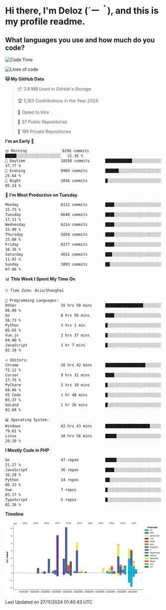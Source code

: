 # **Hi there, I'm Deloz (*´ー｀*), and this is my profile readme.**

## **What languages you use and how much do you code?**

<!--START_SECTION:waka-->
![Code Time](http://img.shields.io/badge/Code%20Time-5%2C136%20hrs%2013%20mins-blue)

![Lines of code](https://img.shields.io/badge/From%20Hello%20World%20I%27ve%20Written-42.5%20million%20lines%20of%20code-blue)

**🐱 My GitHub Data** 

> 📦 3.8 MB Used in GitHub's Storage 
 > 
> 🏆 5,163 Contributions in the Year 2024
 > 
> 💼 Opted to Hire
 > 
> 📜 37 Public Repositories 
 > 
> 🔑 199 Private Repositories 
 > 
**I'm an Early 🐤** 

```text
🌞 Morning                8298 commits        █████░░░░░░░░░░░░░░░░░░░░   21.36 % 
🌆 Daytime                18558 commits       ████████████░░░░░░░░░░░░░   47.77 % 
🌃 Evening                9960 commits        ██████░░░░░░░░░░░░░░░░░░░   25.64 % 
🌙 Night                  2036 commits        █░░░░░░░░░░░░░░░░░░░░░░░░   05.24 % 
```
📅 **I'm Most Productive on Tuesday** 

```text
Monday                   6111 commits        ████░░░░░░░░░░░░░░░░░░░░░   15.73 % 
Tuesday                  6648 commits        ████░░░░░░░░░░░░░░░░░░░░░   17.11 % 
Wednesday                6214 commits        ████░░░░░░░░░░░░░░░░░░░░░   15.99 % 
Thursday                 5858 commits        ████░░░░░░░░░░░░░░░░░░░░░   15.08 % 
Friday                   6277 commits        ████░░░░░░░░░░░░░░░░░░░░░   16.16 % 
Saturday                 4651 commits        ███░░░░░░░░░░░░░░░░░░░░░░   11.97 % 
Sunday                   3093 commits        ██░░░░░░░░░░░░░░░░░░░░░░░   07.96 % 
```


📊 **This Week I Spent My Time On** 

```text
🕑︎ Time Zone: Asia/Shanghai

💬 Programming Languages: 
Other                    35 hrs 50 mins      █████████████████░░░░░░░░   66.80 % 
Go                       8 hrs 58 mins       ████░░░░░░░░░░░░░░░░░░░░░   16.73 % 
Python                   3 hrs 1 min         █░░░░░░░░░░░░░░░░░░░░░░░░   05.65 % 
Vue.js                   2 hrs 37 mins       █░░░░░░░░░░░░░░░░░░░░░░░░   04.90 % 
JavaScript               1 hr 7 mins         █░░░░░░░░░░░░░░░░░░░░░░░░   02.10 % 

🔥 Editors: 
Chrome                   38 hrs 42 mins      ██████████████████░░░░░░░   72.12 % 
Cursor                   9 hrs 31 mins       ████░░░░░░░░░░░░░░░░░░░░░   17.75 % 
PyCharm                  2 hrs 10 mins       █░░░░░░░░░░░░░░░░░░░░░░░░   04.06 % 
VS Code                  1 hr 48 mins        █░░░░░░░░░░░░░░░░░░░░░░░░   03.37 % 
GoLand                   1 hr 26 mins        █░░░░░░░░░░░░░░░░░░░░░░░░   02.68 % 

💻 Operating System: 
Windows                  42 hrs 43 mins      ████████████████████░░░░░   79.61 % 
Linux                    10 hrs 56 mins      █████░░░░░░░░░░░░░░░░░░░░   20.39 % 
```

**I Mostly Code in PHP** 

```text
Go                       47 repos            █████░░░░░░░░░░░░░░░░░░░░   21.27 % 
JavaScript               36 repos            ████░░░░░░░░░░░░░░░░░░░░░   16.29 % 
Python                   14 repos            ██░░░░░░░░░░░░░░░░░░░░░░░   06.33 % 
Vue                      7 repos             █░░░░░░░░░░░░░░░░░░░░░░░░   03.17 % 
TypeScript               5 repos             █░░░░░░░░░░░░░░░░░░░░░░░░   02.26 % 
```



**Timeline**

![Lines of Code chart](https://raw.githubusercontent.com/deloz/deloz/main/assets/bar_graph.png)


 Last Updated on 27/11/2024 01:40:43 UTC
<!--END_SECTION:waka-->
